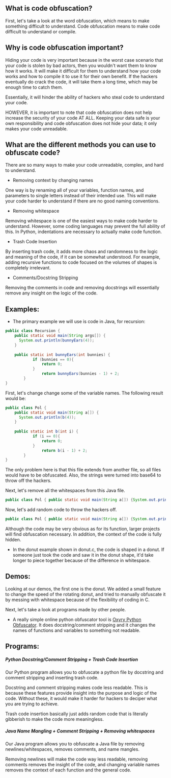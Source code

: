 ## What is code obfuscation?

First, let's take a look at the word obfuscation, which means to make something difficult to understand. Code obfuscation means to make code difficult to understand or compile. 

## Why is code obfuscation important?

Hiding your code is very important because in the worst case scenario that your code is stolen by bad actors, then you wouldn't want them to know how it works. It will make it difficult for them to understand how your code works and how to compile it to use it for their own benefit. If the hackers eventually do crack the code, it will take them a long time, which may be enough time to catch them.

Essentially, it will hinder the ability of hackers who steal code to understand your code. 

HOWEVER, it is important to note that code obfuscation does not help increase the security of your code AT ALL. Keeping your data safe is your own responsibility and code obfuscation does not hide your data; it only makes your code unreadable. 

## What are the different methods you can use to obfuscate code? 

There are so many ways to make your code unreadable, complex, and hard to understand. 

- Removing context by changing names

One way is by renaming all of your variables, function names, and parameters to single letters instead of their intended use. This will make your code harder to understand if there are no good naming conventions. 

- Removing whitespace

Removing whitespace is one of the easiest ways to make code harder to understand. However, some coding languages may prevent the full ability of this. In Python, indentations are necessary to actually make code function. 

- Trash Code Insertion

By inserting trash code, it adds more chaos and randomness to the logic and meaning of the code, if it can be somewhat understood. For example, adding recursive functions to code focused on the volumes of shapes is completely irrelevant.

- Comments/Docstring Stripping

Removing the comments in code and removing docstrings will essentially remove any insight on the logic of the code.

## Examples:

- The primary example we will use is code in Java, for recursion:
```java
public class Recursion {
    public static void main(String args[]) {
      System.out.println(bunnyEars(4));
    }
    
    public static int bunnyEars(int bunnies) {
            if (bunnies == 0){
                return 0;
            }
                return bunnyEars(bunnies - 1) + 2;
        }
}
```
<!-- ```java
class SavingsAccount extends BankAccount {
private double interestRate;
private int withdrawCount;

public SavingsAccount(String name, double initialDeposit, double interestRate)throws Exception {
    super(name, initialDeposit);
    if (interestRate <= 0)
       throw new Exception("Interest rate must be greater than 0");
    this.interestRate = interestRate;
}
public void addInterest() throws Exception {
    this.deposit(getBalance() * interestRate);
}

public void withdraw(double amount) throws Exception {
        withdrawCount++;
        if (amount <= 0) {
            withdrawCount--;
            throw new Exception("Balance is negative");
        }
        if (withdrawCount > 6)
            throw new Exception("You have withdrawn 6 times already");
        super.withdraw(amount);
}

public int getWithdrawCount() {
    return withdrawCount;
}
}
``` -->

First, let's change change some of the variable names. The following result would be: 
```java
public class Pol {
    public static void main(String a[]) {
      System.out.println(b(4));
    }
    
    public static int b(int i) {
            if (i == 0){
                return 0;
            }
                return b(i - 1) + 2;
        }
}
```

<!-- ```java
class Ju extends Po {
private double ab;
private int ba;

public Ju(String a, double b, double c)throws Exception {
    super(a, b);
    if (c <= 0)
       throw new Exception("IkludGVyZXN0IHJhdGUgbXVzdCBiZSBncmVhdGVyIHRoYW4gMCI=");
    this.c = c;
}
public void hh() throws Exception {
    this.jk(ya() * ab);
}

public void ht(double rt) throws Exception {
        ba++;
        if (rt <= 0) {
            ba--;
            throw new Exception("QmFsYW5jZSBpcyBuZWdhdGl2ZQ==");
        }
        if (ba > 6)
            throw new Exception("WW91IGhhdmUgd2l0aGRyYXduIDYgdGltZXMgYWxyZWFkeQ==");
        super.ht(rt);
}

public int zz() {
    return ba;
}
}
``` -->
The only problem here is that this file extends from another file, so all files would have to be obfuscated. Also, the strings were turned into base64 to throw off the hackers. 

Next, let's remove all the whitespaces from this Java file.
```java
public class Pol { public static void main(String a[]) {System.out.println(b(4));} public static int b(int i) {if (i == 0){return 0;} else return b(i - 1) + 2;}}
```

Now, let's add random code to throw the hackers off.

```java
public class Pol { public static void main(String a[]) {System.out.println(b(4));} public static double loo(double p){return p;} public static int b(int i) {if (i == 0){return 0;} else return b(i - 1) + 2;}} public static double che(double a, double b){return a * b;} public static double paw(double a, double b){ return 0.5 * a * b;} public static String aasdfjEIF(String alsdjlfIWFWJLDVNCX){String i = "lJFVIej82348"; return alsdjlfIWFWJLDVNCX + i + kwjeifaiiozI34324;}
```

<!-- ```java
class Ju extends Po {private double ab; private int ba;public Ju(String a, double b, double c)throws Exception {super(a, b);if (c <= 0)throw new Exception("IkludGVyZXN0IHJhdGUgbXVzdCBiZSBncmVhdGVyIHRoYW4gMCI=");this.c = c;
}


public void hh() throws Exception {
    this.jk(ya() * ab);
}

public void ht(double rt) throws Exception {
        ba++;
        if (rt <= 0) {
            ba--;
            throw new Exception("QmFsYW5jZSBpcyBuZWdhdGl2ZQ==");
        }
        if (ba > 6)
            throw new Exception("WW91IGhhdmUgd2l0aGRyYXduIDYgdGltZXMgYWxyZWFkeQ==");
        super.ht(rt);
}

public int zz() {
    return ba;
}
}
``` -->


Although the code may be very obvious as for its function, larger projects will find obfuscation necessary. In addition, the context of the code is fully hidden.

- In the donut example shown in donut.c, the code is shaped in a donut. If someone just took the code and saw it in the donut shape, it'd take longer to piece together because of the difference in whitespace. 

## Demos:

Looking at our demos, the first one is the donut. We added a small feature to change the speed of the rotating donut, and tried to manually obfuscate it by messing with whitespace because of the flexibility of coding in C. 

Next, let's take a look at programs made by other people.

- A really simple online python obfuscator tool is [Oxyry Python Obfuscator](https://pyob.oxyry.com/). It does docstring/comment stripping and it changes the names of functions and variables to something not readable. 

## Programs:

##### Python Docstring/Comment Stripping + Trash Code Insertion 

Our Python program allows you to obfuscate a python file by docstring and comment stripping and inserting trash code.

Docstring and comment stripping makes code less readable. This is because these features provide insight into the purpose and logic of the code. Without these, it would make it harder for hackers to deciper what you are trying to achieve. 

Trash code insertion basically just adds random code that is literally gibberish to make the code more meaningless.

##### Java Name Mangling + Comment Stripping + Removing whitespaces

Our Java program allows you to obfuscate a Java file by removing newlines/whitespaces, removes comments, and name mangles.

Removing newlines will make the code way less readable, removing comments removes the insight of the code, and changing variable names removes the context of each function and the general code.

<!-- ## Our Tool:

In our tool, you can obfuscate any python file using our makefile. The key behind our tool is turning the strings into a different base that isn't human-readable.  -->
